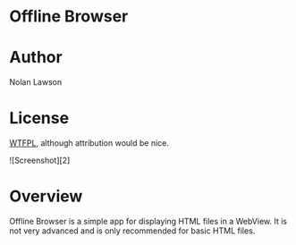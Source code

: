 Offline Browser
=========

Author
======
Nolan Lawson

License
=======
[WTFPL][1], although attribution would be nice.

![Screenshot][2]

Overview
========
Offline Browser is a simple app for displaying HTML files in a WebView.  It is not very advanced and is only recommended for basic HTML files.

[1]: http://sam.zoy.org/wtfpl/
